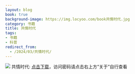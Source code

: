 ```yaml
---
layout: blog
book: true
background-image: https://img.locyoo.com/book共情时代.jpg
category: 书籍
title: 共情时代
tags:
- 书籍
- 科普
redirect_from:
  - /2024/03/共情时代/
---
```

![](https://img.locyoo.com/book共情时代.jpg)
共情时代: <a name = "ref1" href="https://url18.ctfile.com/f/50983618-1314905816-0f148a?p=3619">点击下载</a>，访问密码请点击右上方“关于”自行查看